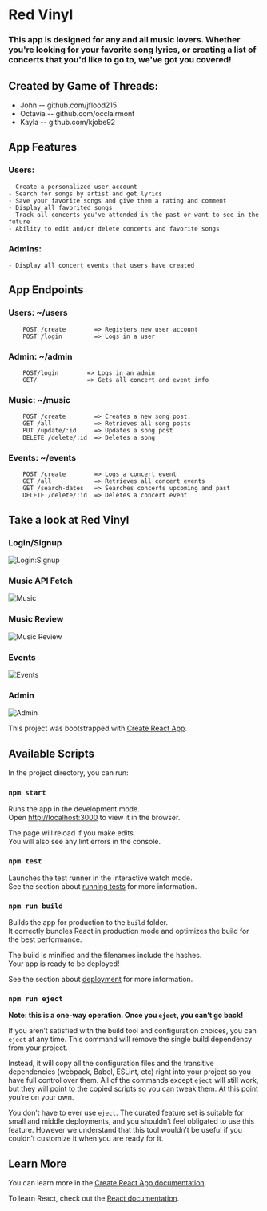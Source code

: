 # Red Vinyl

### This app is designed for any and all music lovers. Whether you're looking for your favorite song lyrics, or creating a list of concerts that you'd like to go to, we've got you covered!

## Created by Game of Threads:

- John -- github.com/jflood215
- Octavia -- github.com/occlairmont
- Kayla -- github.com/kjobe92

## App Features

### Users:

    - Create a personalized user account
    - Search for songs by artist and get lyrics
    - Save your favorite songs and give them a rating and comment
    - Display all favorited songs
    - Track all concerts you've attended in the past or want to see in the future
    - Ability to edit and/or delete concerts and favorite songs

### Admins:

    - Display all concert events that users have created

## App Endpoints

### Users: ~/users

        POST /create        => Registers new user account
        POST /login         => Logs in a user

### Admin: ~/admin

        POST/login        => Logs in an admin
        GET/              => Gets all concert and event info

### Music: ~/music

        POST /create		=> Creates a new song post.
        GET /all			=> Retrieves all song posts
        PUT /update/:id		=> Updates a song post
        DELETE /delete/:id	=> Deletes a song

### Events: ~/events

        POST /create		=> Logs a concert event
        GET /all			=> Retrieves all concert events
        GET /search-dates	=> Searches concerts upcoming and past
        DELETE /delete/:id	=> Deletes a concert event

## Take a look at Red Vinyl

### Login/Signup

![Login:Signup](https://imgur.com/XHQZVCi.png)

### Music API Fetch

![Music](https://imgur.com/ElGN59Z.png)

### Music Review

![Music Review](https://imgur.com/SebixcU.png)

### Events

![Events](https://imgur.com/wtm24uY.png)

### Admin

![Admin]()

This project was bootstrapped with [Create React App](https://github.com/facebook/create-react-app).

## Available Scripts

In the project directory, you can run:

### `npm start`

Runs the app in the development mode.<br />
Open [http://localhost:3000](http://localhost:3000) to view it in the browser.

The page will reload if you make edits.<br />
You will also see any lint errors in the console.

### `npm test`

Launches the test runner in the interactive watch mode.<br />
See the section about [running tests](https://facebook.github.io/create-react-app/docs/running-tests) for more information.

### `npm run build`

Builds the app for production to the `build` folder.<br />
It correctly bundles React in production mode and optimizes the build for the best performance.

The build is minified and the filenames include the hashes.<br />
Your app is ready to be deployed!

See the section about [deployment](https://facebook.github.io/create-react-app/docs/deployment) for more information.

### `npm run eject`

**Note: this is a one-way operation. Once you `eject`, you can’t go back!**

If you aren’t satisfied with the build tool and configuration choices, you can `eject` at any time. This command will remove the single build dependency from your project.

Instead, it will copy all the configuration files and the transitive dependencies (webpack, Babel, ESLint, etc) right into your project so you have full control over them. All of the commands except `eject` will still work, but they will point to the copied scripts so you can tweak them. At this point you’re on your own.

You don’t have to ever use `eject`. The curated feature set is suitable for small and middle deployments, and you shouldn’t feel obligated to use this feature. However we understand that this tool wouldn’t be useful if you couldn’t customize it when you are ready for it.

## Learn More

You can learn more in the [Create React App documentation](https://facebook.github.io/create-react-app/docs/getting-started).

To learn React, check out the [React documentation](https://reactjs.org/).
